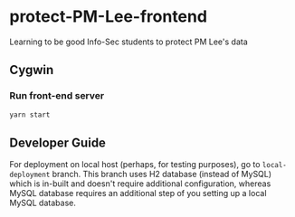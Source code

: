 # protect-PM-Lee-frontend
Learning to be good Info-Sec students to protect PM Lee's data

## Cygwin

### Run front-end server
```bash
yarn start
```

## Developer Guide

For deployment on local host (perhaps, for testing purposes), go to `local-deployment` branch. This branch uses H2 database (instead of MySQL) which is in-built and doesn't require additional configuration, whereas MySQL database requires an additional step of you setting up a local MySQL database.
